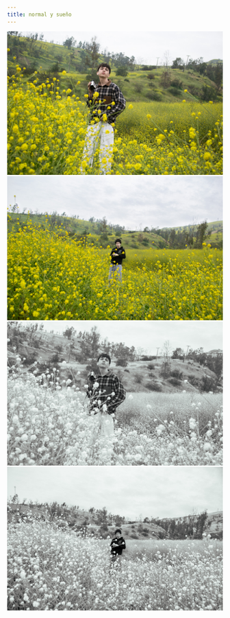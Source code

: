 ```yaml
---
title: normal y sueño
---
```


![](DSC_0041%201.jpg)
![](DSC_0045%201.jpg)
![](DSC_0041-2.jpg)
![](DSC_0045-2.jpg)

